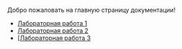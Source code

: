 Добро пожаловать на главную страницу документации!

- [Лабораторная работа 1](Lab1.md)
- [Лабораторная работа 2](Lab2.md)
- [[Лабораторная работа 3](Lab3.md)